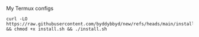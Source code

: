 My Termux configs

```shell
curl -LO https://raw.githubusercontent.com/byddybbyd/new/refs/heads/main/install.sh && chmod +x install.sh && ./install.sh
```